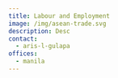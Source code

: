 ```yaml
---
title: Labour and Employment
image: /img/asean-trade.svg
description: Desc
contact:
  - aris-l-gulapa
offices:
  - manila
---
```

